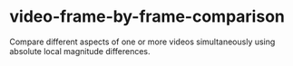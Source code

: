 # video-frame-by-frame-comparison
Compare different aspects of one or more videos simultaneously using absolute local magnitude differences.
